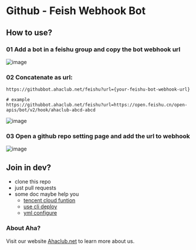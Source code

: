 # Github - Feish Webhook Bot

## How to use?

### 01 Add a bot in a feishu group and copy the bot webhook url
![image](https://user-images.githubusercontent.com/34613360/170841828-e3a79943-2eae-472a-93c2-7a25f7fde8bf.png)

### 02  Concatenate as url: 
```
https://githubbot.ahaclub.net/feishu?url={your-feishu-bot-webhook-url} 

# example
https://githubbot.ahaclub.net/feishu?url=https://open.feishu.cn/open-apis/bot/v2/hook/ahaclub-abcd-abcd
```
![image](https://user-images.githubusercontent.com/34613360/170841791-45d039e2-de3b-4233-a8b5-399a4a0d1b9b.png)

### 03 Open a github repo setting page and add the url to webhook
![image](https://user-images.githubusercontent.com/34613360/170841938-63369f25-b887-4b4b-b000-5fe33d179cee.png)


## Join in dev?
- clone this repo
- just pull requests
- some doc maybe help you
    - [tencent cloud funtion](https://cloud.tencent.com/document/product/583/56114)
    - [use cli deploy](https://www.serverless.com/framework/docs/providers/tencent)
    - [yml configure](https://github.com/serverless-components/tencent-scf/blob/master/docs/configure.md)

### About Aha?

Visit our website [Ahaclub.net](https://www.ahaclub.net/) to learn more about us.
